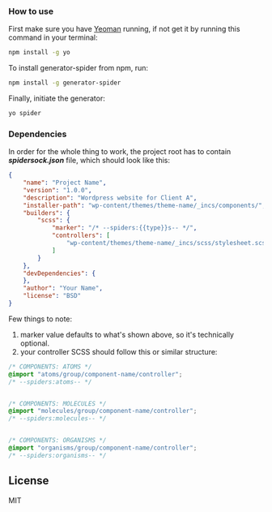 ### How to use

First make sure you have [Yeoman](http://yeoman.io) running, if not get it by running this command in your terminal:
```bash
npm install -g yo
```

To install generator-spider from npm, run:

```bash
npm install -g generator-spider
```

Finally, initiate the generator:

```bash
yo spider
```
### Dependencies
In order for the whole thing to work, the project root has to contain ***spidersock.json*** file, which should look like this:
```json
{
	"name": "Project Name",
	"version": "1.0.0",
	"description": "Wordpress website for Client A",
	"installer-path": "wp-content/themes/theme-name/_incs/components/",
	"builders": {
		"scss": {
			"marker": "/* --spiders:{{type}}s-- */",
			"controllers": [
				"wp-content/themes/theme-name/_incs/scss/stylesheet.scss"
			]
		}
	},
	"devDependencies": {
	},
	"author": "Your Name",
	"license": "BSD"
}
```
Few things to note:
1. marker value defaults to what's shown above, so it's technically optional.
2. your controller SCSS should follow this or similar structure:
```scss
/* COMPONENTS: ATOMS */
@import "atoms/group/component-name/controller";
/* --spiders:atoms-- */


/* COMPONENTS: MOLECULES */
@import "molecules/group/component-name/controller";
/* --spiders:molecules-- */


/* COMPONENTS: ORGANISMS */
@import "organisms/group/component-name/controller";
/* --spiders:organisms-- */
```

## License

MIT


